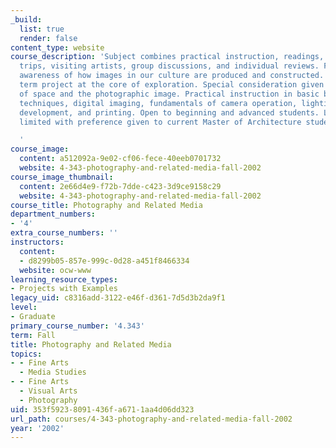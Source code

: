 ```yaml
---
_build:
  list: true
  render: false
content_type: website
course_description: 'Subject combines practical instruction, readings, lectures, field
  trips, visiting artists, group discussions, and individual reviews. Fosters a critical
  awareness of how images in our culture are produced and constructed. Student-initiated
  term project at the core of exploration. Special consideration given to the relationship
  of space and the photographic image. Practical instruction in basic black and white
  techniques, digital imaging, fundamentals of camera operation, lighting, film exposure,
  development, and printing. Open to beginning and advanced students. Lab fee. Enrollment
  limited with preference given to current Master of Architecture students.

  '
course_image:
  content: a512092a-9e02-cf06-fece-40eeb0701732
  website: 4-343-photography-and-related-media-fall-2002
course_image_thumbnail:
  content: 2e66d4e9-f72b-7dde-c423-3d9ce9158c29
  website: 4-343-photography-and-related-media-fall-2002
course_title: Photography and Related Media
department_numbers:
- '4'
extra_course_numbers: ''
instructors:
  content:
  - d8299b05-857e-999c-0d28-a451f8466334
  website: ocw-www
learning_resource_types:
- Projects with Examples
legacy_uid: c8316add-3122-e46f-d361-7d5d3b2da9f1
level:
- Graduate
primary_course_number: '4.343'
term: Fall
title: Photography and Related Media
topics:
- - Fine Arts
  - Media Studies
- - Fine Arts
  - Visual Arts
  - Photography
uid: 353f5923-8091-436f-a671-1aa4d06dd323
url_path: courses/4-343-photography-and-related-media-fall-2002
year: '2002'
---
```

